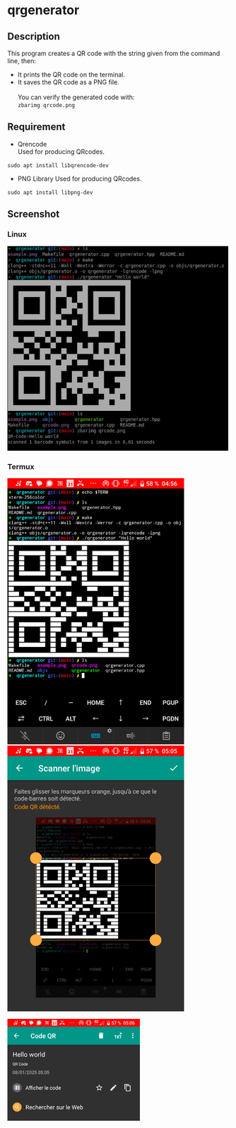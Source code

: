 # qrgenerator

## Description

This program creates a QR code with the string given from the
command line, then:<br />
 - It prints the QR code on the terminal.
 - It saves the QR code as a PNG file.
<br /><br />
You can verify the generated code with:<br />
 `zbarimg qrcode.png`


## Requirement
* Qrencode<br />
Used for producing QRcodes.
```
sudo apt install libqrencode-dev
```

* PNG Library
Used for producing QRcodes.
```
sudo apt install libpng-dev
```


## Screenshot
### Linux
<img src="screenshots/example-linux.png" width="500" />

### Termux
<p>
	<img src="screenshots/example-termux1.png" width="400"  />
	<img src="screenshots/example-termux2.png" width="400" />
</p>
<img src="screenshots/example-termux3.png" width="300" />
